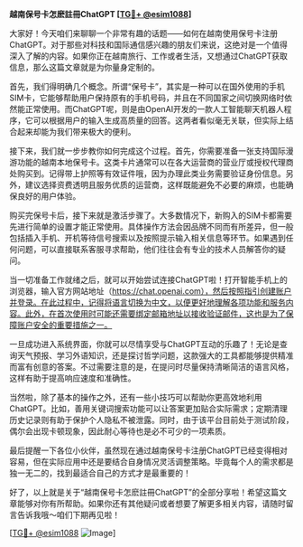 **越南保号卡怎麽註冊ChatGPT [[TG💪+ @esim1088](https://t.me/s/esim1088)]**

大家好！今天咱们来聊聊一个非常有趣的话题——如何在越南使用保号卡注册ChatGPT。对于那些对科技和国际通信感兴趣的朋友们来说，这绝对是一个值得深入了解的内容。如果你正在越南旅行、工作或者生活，又想通过ChatGPT获取信息，那么这篇文章就是为你量身定制的。

首先，我们得明确几个概念。所谓“保号卡”，其实是一种可以在国外使用的手机SIM卡，它能够帮助用户保持原有的手机号码，并且在不同国家之间切换网络时依然能正常使用。而ChatGPT呢，则是由OpenAI开发的一款人工智能聊天机器人程序，它可以根据用户的输入生成高质量的回答。这两者看似毫无关联，但实际上结合起来却能为我们带来极大的便利。

接下来，我们就一步步教你如何完成这个过程。首先，你需要准备一张支持国际漫游功能的越南本地保号卡。这类卡片通常可以在各大运营商的营业厅或授权代理商处购买到。记得带上护照等有效证件哦，因为办理此类业务需要验证身份信息。另外，建议选择资费透明且服务优质的运营商，这样既能避免不必要的麻烦，也能确保良好的用户体验。

购买完保号卡后，接下来就是激活步骤了。大多数情况下，新购入的SIM卡都需要先进行简单的设置才能正常使用。具体操作方法会因品牌不同而有所差异，但一般包括插入手机、开机等待信号搜索以及按照提示输入相关信息等环节。如果遇到任何问题，可以直接联系客服寻求帮助，他们往往会有专业的技术人员解答你的疑问。

当一切准备工作就绪之后，就可以开始尝试连接ChatGPT啦！打开智能手机上的浏览器，输入官方网站地址（https://chat.openai.com），然后按照指引创建账户并登录。在此过程中，记得将语言切换为中文，以便更好地理解各项功能和服务内容。此外，在首次使用时可能还需要绑定邮箱地址以接收验证邮件，这也是为了保障账户安全的重要措施之一。

一旦成功进入系统界面，你就可以尽情享受与ChatGPT互动的乐趣了！无论是查询天气预报、学习外语知识，还是探讨哲学问题，这款强大的工具都能够提供精准而富有创意的答案。不过需要注意的是，在提问时尽量保持清晰简洁的语言风格，这样有助于提高响应速度和准确性。

当然啦，除了基本的操作之外，还有一些小技巧可以帮助你更高效地利用ChatGPT。比如，善用关键词搜索功能可以让答案更加贴合实际需求；定期清理历史记录则有助于保护个人隐私不被泄露。同时，由于该平台目前处于测试阶段，偶尔会出现卡顿现象，因此耐心等待也是必不可少的一项素质。

最后提醒一下各位小伙伴，虽然现在通过越南保号卡注册ChatGPT已经变得相对容易，但在实际应用中还是要结合自身情况灵活调整策略。毕竟每个人的需求都是独一无二的，找到最适合自己的方式才是最重要的！

好了，以上就是关于“越南保号卡怎麽註冊ChatGPT”的全部分享啦！希望这篇文章能够对你有所帮助。如果你还有其他疑问或者想要了解更多相关内容，请随时留言告诉我哦～咱们下期再见啦！

[[TG💪+ @esim1088](https://t.me/s/esim1088) ![Image](https://i.postimg.cc/4NQfJmqS/Snipaste-2025-05-13-00-14-12.png)]
